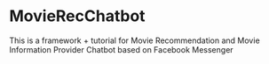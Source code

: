 # MovieRecChatbot

This is a framework + tutorial for Movie Recommendation and Movie Information Provider Chatbot based on Facebook Messenger
